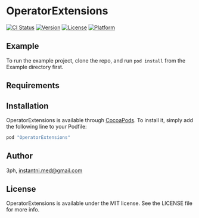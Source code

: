 # OperatorExtensions

[![CI Status](http://img.shields.io/travis/3ph/OperatorExtensions.svg?style=flat)](https://travis-ci.org/3ph/OperatorExtensions)
[![Version](https://img.shields.io/cocoapods/v/OperatorExtensions.svg?style=flat)](http://cocoapods.org/pods/OperatorExtensions)
[![License](https://img.shields.io/cocoapods/l/OperatorExtensions.svg?style=flat)](http://cocoapods.org/pods/OperatorExtensions)
[![Platform](https://img.shields.io/cocoapods/p/OperatorExtensions.svg?style=flat)](http://cocoapods.org/pods/OperatorExtensions)

## Example

To run the example project, clone the repo, and run `pod install` from the Example directory first.

## Requirements

## Installation

OperatorExtensions is available through [CocoaPods](http://cocoapods.org). To install
it, simply add the following line to your Podfile:

```ruby
pod "OperatorExtensions"
```

## Author

3ph, instantni.med@gmail.com

## License

OperatorExtensions is available under the MIT license. See the LICENSE file for more info.
